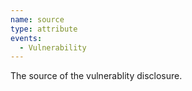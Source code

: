 ```yaml
---
name: source
type: attribute
events:
  - Vulnerability
---
```


The source of the vulnerablity disclosure.
